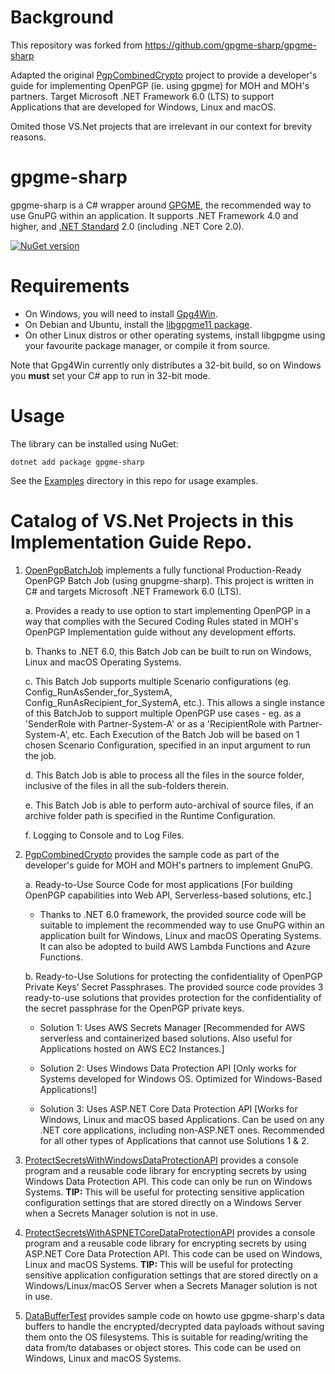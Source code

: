 Background
==========
This repository was forked from https://github.com/gpgme-sharp/gpgme-sharp

Adapted the original [PgpCombinedCrypto](Examples/PgpCombinedCrypto) project to provide a developer's guide for implementing OpenPGP (ie. using gpgme) for MOH and MOH's partners. Target Microsoft .NET Framework 6.0 (LTS) to support Applications that are developed for Windows, Linux and macOS.

Omited those VS.Net projects that are irrelevant in our context for brevity reasons.

gpgme-sharp
===========

gpgme-sharp is a C# wrapper around [GPGME](https://wiki.gnupg.org/APIs), the recommended way to use GnuPG within an application. It supports .NET Framework 4.0 and higher, and [.NET Standard](https://docs.microsoft.com/en-us/dotnet/standard/net-standard) 2.0 (including .NET Core 2.0).

[![NuGet version](http://img.shields.io/nuget/v/gpgme-sharp.svg)](https://www.nuget.org/packages/gpgme-sharp/)&nbsp;

Requirements
============

- On Windows, you will need to install [Gpg4Win](https://www.gpg4win.org). 
- On Debian and Ubuntu, install the [libgpgme11 package](https://packages.debian.org/stretch/libgpgme11).
- On other Linux distros or other operating systems, install libgpgme using your favourite package manager, or compile it from source. 

Note that Gpg4Win currently only distributes a 32-bit build, so on Windows you **must** set your C# app to run in 32-bit mode.

Usage
=====

The library can be installed using NuGet:
```
dotnet add package gpgme-sharp
```

See the [Examples](Examples/) directory in this repo for usage examples.

Catalog of VS.Net Projects in this Implementation Guide Repo.
======================================================
1. [OpenPgpBatchJob](OpenPgpBatchJob) implements a fully functional Production-Ready OpenPGP Batch Job (using gnupgme-sharp). This project is written in C# and targets Microsoft .NET Framework 6.0 (LTS). 

    a. Provides a ready to use option to start implementing OpenPGP in a way that complies with the Secured Coding Rules stated in MOH's OpenPGP Implementation guide without any development efforts.

    b. Thanks to .NET 6.0, this Batch Job can be built to run on Windows, Linux and macOS Operating Systems.

    c. This Batch Job supports multiple Scenario configurations (eg. Config_RunAsSender_for_SystemA, Config_RunAsRecipient_for_SystemA, etc.). This allows a single instance of this BatchJob to support multiple OpenPGP use cases - eg. as a 'SenderRole with Partner-System-A' or as a 'RecipientRole with Partner-System-A', etc. Each Execution of the Batch Job will be based on 1 chosen Scenario Configuration, specified in an input argument to run the job.

    d. This Batch Job is able to process all the files in the source folder, inclusive of the files in all the sub-folders therein. 

    e. This Batch Job is able to perform auto-archival of source files, if an archive folder path is specified in the Runtime Configuration.

    f. Logging to Console and to Log Files.

2. [PgpCombinedCrypto](Examples/PgpCombinedCrypto) provides the sample code as part of the developer's guide for MOH and MOH's partners to implement GnuPG. 

    a. Ready-to-Use Source Code for most applications [For building OpenPGP capabilities into Web API, Serverless-based solutions, etc.]
  
    - Thanks to .NET 6.0 framework, the provided source code will be suitable to implement the recommended way to use GnuPG within an application built for Windows, Linux and macOS Operating Systems. It can also be adopted to build AWS Lambda Functions and Azure Functions.

    b. Ready-to-Use Solutions for protecting the confidentiality of OpenPGP Private Keys’ Secret Passphrases.
The provided source code provides 3 ready-to-use solutions that provides protection for the confidentiality of the secret passphrase for the OpenPGP private keys.

    - Solution 1: Uses AWS Secrets Manager [Recommended for AWS serverless and containerized based solutions. Also useful for Applications hosted on AWS EC2 Instances.]

    - Solution 2: Uses Windows Data Protection API [Only works for Systems developed for Windows OS. Optimized for Windows-Based Applications!]
    
    - Solution 3: Uses ASP.NET Core Data Protection API [Works for Windows, Linux and macOS based Applications. Can be used on any .NET core applications, including non-ASP.NET ones. Recommended for all other types of Applications that cannot use Solutions 1 & 2.

3. [ProtectSecretsWithWindowsDataProtectionAPI](ProtectSecretsWithWindowsDataProtectionAPI) provides a console program and a reusable code library for encrypting secrets by using Windows Data Protection API. This code can only be run on Windows Systems. **TIP:** This will be useful for protecting sensitive application configuration settings that are stored directly on a Windows Server when a Secrets Manager solution is not in use.

4. [ProtectSecretsWithASPNETCoreDataProtectionAPI](ProtectSecretsWithASPNETCoreDataProtectionAPI) provides a console program and a reusable code library for encrypting secrets by using ASP.NET Core Data Protection API. This code can be used on Windows, Linux and macOS Systems. **TIP:** This will be useful for protecting sensitive application configuration settings that are stored directly on a Windows/Linux/macOS Server when a Secrets Manager solution is not in use.

5. [DataBufferTest](Examples/DataBufferSamples/DataBufferTest) provides sample code on howto use gpgme-sharp's data buffers to handle the encrypted/decrypted data payloads without saving them  onto the OS filesystems. This is suitable for reading/writing the data from/to databases or object stores. This code can be used on Windows, Linux and macOS Systems.
